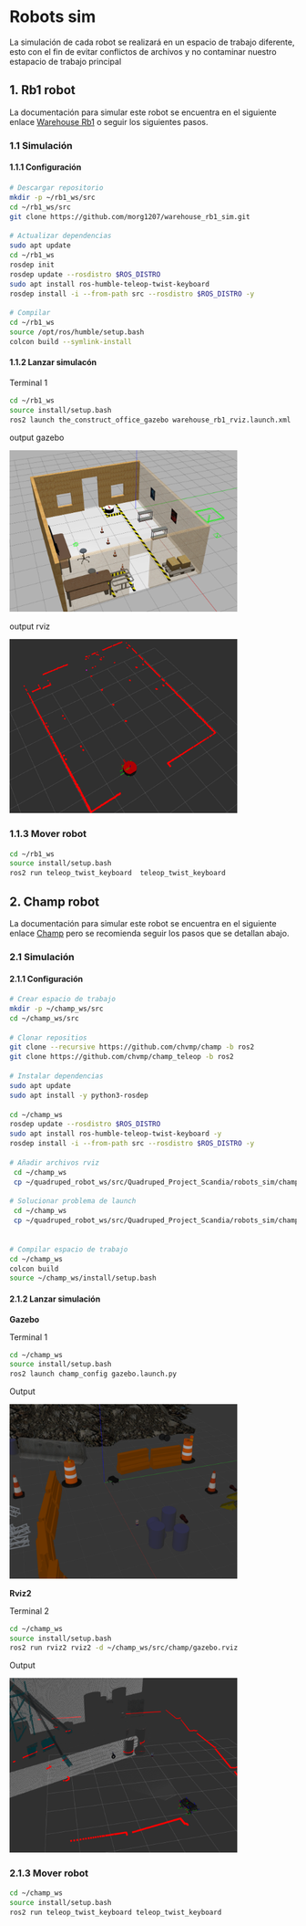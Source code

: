 # Robots sim

La simulación de cada robot se realizará en un espacio de trabajo diferente, esto con el fin de evitar conflictos de archivos y no contaminar nuestro estapacio de trabajo principal

## 1. Rb1 robot

La documentación para simular este robot se encuentra en el siguiente enlace [Warehouse Rb1](https://github.com/morg1207/warehouse_rb1_sim/tree/main) o seguir los siguientes pasos.

### 1.1 Simulación

#### 1.1.1 Configuración
```bash
# Descargar repositorio
mkdir -p ~/rb1_ws/src
cd ~/rb1_ws/src
git clone https://github.com/morg1207/warehouse_rb1_sim.git

# Actualizar dependencias
sudo apt update
cd ~/rb1_ws
rosdep init
rosdep update --rosdistro $ROS_DISTRO
sudo apt install ros-humble-teleop-twist-keyboard
rosdep install -i --from-path src --rosdistro $ROS_DISTRO -y

# Compilar
cd ~/rb1_ws
source /opt/ros/humble/setup.bash 
colcon build --symlink-install
```

#### 1.1.2 Lanzar simulacón
Terminal 1 
```bash
cd ~/rb1_ws
source install/setup.bash
ros2 launch the_construct_office_gazebo warehouse_rb1_rviz.launch.xml
```
output gazebo

<img src="./images/rb1/gazebo.png" alt="rviz" width="400"/>  

output rviz

<img src="./images/rb1/rviz.png" alt="rviz" width="400"/>  

### 1.1.3 Mover robot

```bash
cd ~/rb1_ws
source install/setup.bash
ros2 run teleop_twist_keyboard  teleop_twist_keyboard
```

## 2. Champ robot

La documentación para simular este robot se encuentra en el siguiente enlace [Champ](https://github.com/chvmp/champ/tree/ros2) pero se recomienda seguir los pasos que se detallan abajo.

### 2.1 Simulación

#### 2.1.1 Configuración

```bash
# Crear espacio de trabajo
mkdir -p ~/champ_ws/src
cd ~/champ_ws/src

# Clonar repositios
git clone --recursive https://github.com/chvmp/champ -b ros2
git clone https://github.com/chvmp/champ_teleop -b ros2

# Instalar dependencias
sudo apt update
sudo apt install -y python3-rosdep

cd ~/champ_ws
rosdep update --rosdistro $ROS_DISTRO
sudo apt install ros-humble-teleop-twist-keyboard -y
rosdep install -i --from-path src --rosdistro $ROS_DISTRO -y

# Añadir archivos rviz
 cd ~/champ_ws
 cp ~/quadruped_robot_ws/src/Quadruped_Project_Scandia/robots_sim/champ_robot/rviz/gazebo.rviz ~/champ_ws/src/champ/

# Solucionar problema de launch
 cd ~/champ_ws
 cp ~/quadruped_robot_ws/src/Quadruped_Project_Scandia/robots_sim/champ_robot/launch/gazebo.launch.py ~/champ_ws/src/champ/champ_gazebo/launch/gazebo.launch.py


# Compilar espacio de trabajo
cd ~/champ_ws
colcon build
source ~/champ_ws/install/setup.bash

```
#### 2.1.2 Lanzar simulación

**Gazebo**

Terminal 1 
```bash
cd ~/champ_ws
source install/setup.bash
ros2 launch champ_config gazebo.launch.py 
```
Output

<img src="./images/champ/gazebo.png" alt="rviz" width="400"/>  

**Rviz2**

Terminal 2 
```bash
cd ~/champ_ws
source install/setup.bash
ros2 run rviz2 rviz2 -d ~/champ_ws/src/champ/gazebo.rviz
```

Output

<img src="./images/champ/rviz.png" alt="rviz" width="400"/>  

### 2.1.3 Mover robot

```bash
cd ~/champ_ws
source install/setup.bash
ros2 run teleop_twist_keyboard teleop_twist_keyboard
```